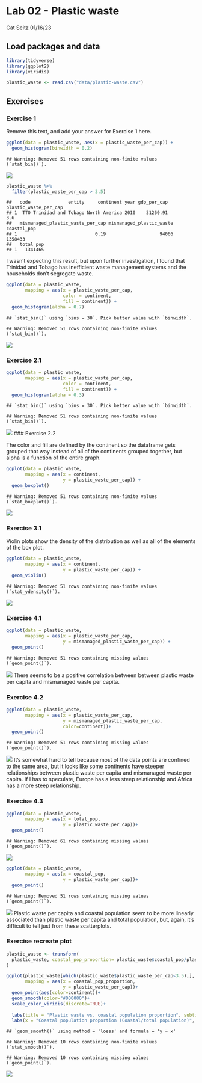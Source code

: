 Lab 02 - Plastic waste
================
Cat Seitz
01/16/23

## Load packages and data

``` r
library(tidyverse) 
library(ggplot2)
library(viridis)
```

``` r
plastic_waste <- read.csv("data/plastic-waste.csv")
```

## Exercises

### Exercise 1

Remove this text, and add your answer for Exercise 1 here.

``` r
ggplot(data = plastic_waste, aes(x = plastic_waste_per_cap)) +
  geom_histogram(binwidth = 0.2)
```

    ## Warning: Removed 51 rows containing non-finite values (`stat_bin()`).

![](lab-02_files/figure-gfm/plastic-waste-continent-1.png)<!-- -->

``` r
plastic_waste %>%
  filter(plastic_waste_per_cap > 3.5)
```

    ##   code              entity     continent year gdp_per_cap plastic_waste_per_cap
    ## 1  TTO Trinidad and Tobago North America 2010    31260.91                   3.6
    ##   mismanaged_plastic_waste_per_cap mismanaged_plastic_waste coastal_pop
    ## 1                             0.19                    94066     1358433
    ##   total_pop
    ## 1   1341465

I wasn’t expecting this result, but upon further investigation, I found
that Trinidad and Tobago has inefficient waste management systems and
the households don’t segregate waste.

``` r
ggplot(data = plastic_waste, 
       mapping = aes(x = plastic_waste_per_cap, 
                     color = continent, 
                     fill = continent)) +
  geom_histogram(alpha = 0.7)
```

    ## `stat_bin()` using `bins = 30`. Pick better value with `binwidth`.

    ## Warning: Removed 51 rows containing non-finite values (`stat_bin()`).

![](lab-02_files/figure-gfm/plot%20dist%20of%20plastic%20waste%20per%20capita-1.png)<!-- -->

### Exercise 2.1

``` r
ggplot(data = plastic_waste, 
       mapping = aes(x = plastic_waste_per_cap, 
                     color = continent, 
                     fill = continent)) +
  geom_histogram(alpha = 0.3)
```

    ## `stat_bin()` using `bins = 30`. Pick better value with `binwidth`.

    ## Warning: Removed 51 rows containing non-finite values (`stat_bin()`).

![](lab-02_files/figure-gfm/plastic-waste-density-1.png)<!-- --> \###
Exercise 2.2

The color and fill are defined by the continent so the dataframe gets
grouped that way instead of all of the continents grouped together, but
alpha is a function of the entire graph.

``` r
ggplot(data = plastic_waste, 
       mapping = aes(x = continent, 
                     y = plastic_waste_per_cap)) +
  geom_boxplot()
```

    ## Warning: Removed 51 rows containing non-finite values (`stat_boxplot()`).

![](lab-02_files/figure-gfm/box%20plots%20by%20continent-1.png)<!-- -->

### Exercise 3.1

Violin plots show the density of the distribution as well as all of the
elements of the box plot.

``` r
ggplot(data = plastic_waste, 
       mapping = aes(x = continent, 
                     y = plastic_waste_per_cap)) +
  geom_violin()
```

    ## Warning: Removed 51 rows containing non-finite values (`stat_ydensity()`).

![](lab-02_files/figure-gfm/violin%20plots-1.png)<!-- -->

### Exercise 4.1

``` r
ggplot(data = plastic_waste, 
       mapping = aes(x = plastic_waste_per_cap,
                     y = mismanaged_plastic_waste_per_cap)) +
  geom_point()
```

    ## Warning: Removed 51 rows containing missing values (`geom_point()`).

![](lab-02_files/figure-gfm/plastic-waste-mismanaged-1.png)<!-- -->
There seems to be a positive correlation between between plastic waste
per capita and mismanaged waste per capita.

### Exercise 4.2

``` r
ggplot(data = plastic_waste, 
       mapping = aes(x = plastic_waste_per_cap,
                     y = mismanaged_plastic_waste_per_cap, 
                     color=continent))+
  geom_point()
```

    ## Warning: Removed 51 rows containing missing values (`geom_point()`).

![](lab-02_files/figure-gfm/plastic-waste-mismanaged%20by%20continent-1.png)<!-- -->
It’s somewhat hard to tell because most of the data points are confined
to the same area, but it looks like some continents have steeper
relationships between plastic waste per capita and mismanaged waste per
capita. If I has to speculate, Europe has a less steep relationship and
Africa has a more steep relationship.

### Exercise 4.3

``` r
ggplot(data = plastic_waste, 
       mapping = aes(x = total_pop,
                     y = plastic_waste_per_cap))+
  geom_point()
```

    ## Warning: Removed 61 rows containing missing values (`geom_point()`).

![](lab-02_files/figure-gfm/plastic-waste%20by%20total%20pop-1.png)<!-- -->

``` r
ggplot(data = plastic_waste, 
       mapping = aes(x = coastal_pop,
                     y = plastic_waste_per_cap))+
  geom_point()
```

    ## Warning: Removed 51 rows containing missing values (`geom_point()`).

![](lab-02_files/figure-gfm/plastic-waste%20by%20coastalpop-1.png)<!-- -->
Plastic waste per capita and coastal population seem to be more linearly
associated than plastic waste per capita and total population, but,
again, it’s difficult to tell just from these scatterplots.

### Exercise recreate plot

``` r
plastic_waste <- transform(
  plastic_waste, coastal_pop_proportion= plastic_waste$coastal_pop/plastic_waste$total_pop
)
```

``` r
ggplot(plastic_waste[which(plastic_waste$plastic_waste_per_cap<3.5),],
       mapping = aes(x = coastal_pop_proportion,
                     y = plastic_waste_per_cap))+
  geom_point(aes(color=continent))+
  geom_smooth(color="#000000")+
  scale_color_viridis(discrete=TRUE)+
  
  labs(title = "Plastic waste vs. coastal population proportion", subtitle = "by continent")+
  labs(x = "Coastal population proportion (Coastal/total population)", y = "Plastic waste per capita")
```

    ## `geom_smooth()` using method = 'loess' and formula = 'y ~ x'

    ## Warning: Removed 10 rows containing non-finite values (`stat_smooth()`).

    ## Warning: Removed 10 rows containing missing values (`geom_point()`).

![](lab-02_files/figure-gfm/graph%20it-1.png)<!-- -->
